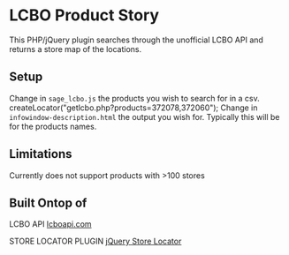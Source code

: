 # LCBO Product Story
This PHP/jQuery plugin searches through the unofficial LCBO API and returns a store map of the locations.

## Setup
Change in <code>sage_lcbo.js</code> the products you wish to search for in a csv.
    createLocator("getlcbo.php?products=372078,372060");
Change in <code>infowindow-description.html</code> the output you wish for. Typically this will be for the products names.

## Limitations
Currently does not support products with >100 stores

## Built Ontop of
LCBO API
[lcboapi.com](http://lcboapi.com/docs/stores-with-product)

STORE LOCATOR PLUGIN
[jQuery Store Locator](http://www.bjornblog.com/web/jquery-store-locator-plugin)
